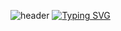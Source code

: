 ![header](https://capsule-render.vercel.app/api?type=waving&color=gradient&customColorList==28&height=150&section=header)
[![Typing SVG](https://readme-typing-svg.demolab.com?font=Knewave&pause=1000&color=F3E5AB&center=true&vCenter=true&width=435&lines=Welcome+to+MinjunK's+Github)](https://git.io/typing-svg)
